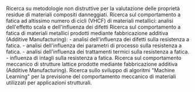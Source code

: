Ricerca su metodologie non distruttive per la valutazione delle proprietà residue di materiali compositi danneggiati.
Ricerca sul comportamento a fatica ad altissimo numero di cicli (VHCF) di materiali metallici: analisi dell'effetto scala e dell'influenza dei difetti
Ricerca sul comportamento a fatica di materiali metallici prodotti mediante fabbricazione additiva (Additive Manufacturing): - analisi dell'influenza dei difetti sulla resistenza a fatica. - analisi dell'influenza dei parametri di processo sulla resistenza a fatica. - analisi dell'influenza dei trattamenti termici sulla resistenza a fatica. - influenza di intagli sulla resistenza a fatica.
Ricerca sul comportamento meccanico di strutture lattice prodotte mediante fabbricazione additiva (Additive Manufacturing).
Ricerca sullo sviluppo di algoritmi "Machine Learning" per la previsione del comportamento meccanico di materiali utilizzati per applicazioni strutturali.